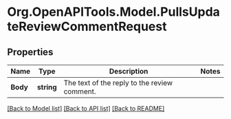 # Org.OpenAPITools.Model.PullsUpdateReviewCommentRequest

## Properties

Name | Type | Description | Notes
------------ | ------------- | ------------- | -------------
**Body** | **string** | The text of the reply to the review comment. | 

[[Back to Model list]](../README.md#documentation-for-models) [[Back to API list]](../README.md#documentation-for-api-endpoints) [[Back to README]](../README.md)

